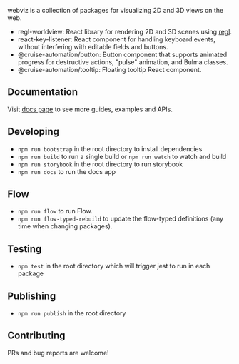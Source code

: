 webviz is a collection of packages for visualizing 2D and 3D views on the web.

- regl-worldview: React library for rendering 2D and 3D scenes using [regl](https://github.com/regl-project/regl).
- react-key-listener: React component for handling keyboard events, without interfering with editable fields and buttons.
- @cruise-automation/button: Button component that supports animated progress for destructive actions, "pulse" animation, and Bulma classes.
- @cruise-automation/tooltip: Floating tooltip React component.

## Documentation

Visit [docs page](https://cruise-automation.github.io/webviz/) to see more guides, examples and APIs.

## Developing

- `npm run bootstrap` in the root directory to install dependencies
- `npm run build` to run a single build or `npm run watch` to watch and build
- `npm run storybook` in the root directory to run storybook
- `npm run docs` to run the docs app

## Flow

- `npm run flow` to run Flow.
- `npm run flow-typed-rebuild` to update the flow-typed definitions (any time when changing packages).

## Testing

- `npm test` in the root directory which will trigger jest to run in each package

## Publishing

- `npm run publish` in the root directory

## Contributing

PRs and bug reports are welcome!
